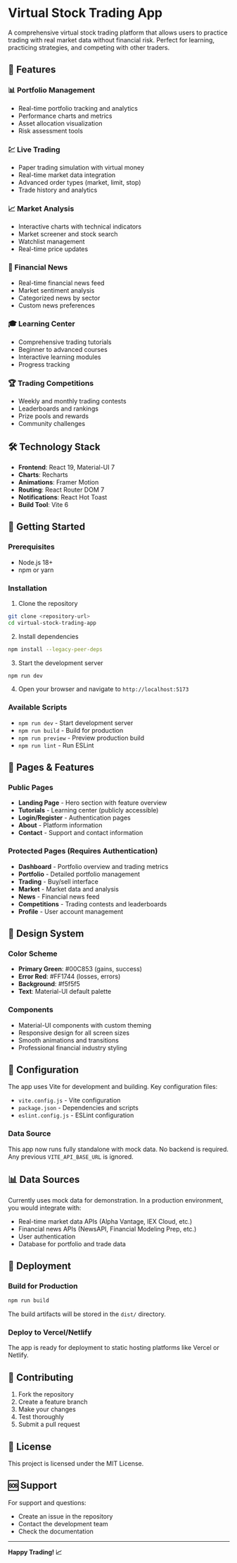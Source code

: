 # Virtual Stock Trading App

A comprehensive virtual stock trading platform that allows users to practice trading with real market data without financial risk. Perfect for learning, practicing strategies, and competing with other traders.

## 🚀 Features

### 📊 Portfolio Management
- Real-time portfolio tracking and analytics
- Performance charts and metrics
- Asset allocation visualization
- Risk assessment tools

### 💹 Live Trading
- Paper trading simulation with virtual money
- Real-time market data integration
- Advanced order types (market, limit, stop)
- Trade history and analytics

### 📈 Market Analysis
- Interactive charts with technical indicators
- Market screener and stock search
- Watchlist management
- Real-time price updates

### 📰 Financial News
- Real-time financial news feed
- Market sentiment analysis
- Categorized news by sector
- Custom news preferences

### 🎓 Learning Center
- Comprehensive trading tutorials
- Beginner to advanced courses
- Interactive learning modules
- Progress tracking

### 🏆 Trading Competitions
- Weekly and monthly trading contests
- Leaderboards and rankings
- Prize pools and rewards
- Community challenges

## 🛠️ Technology Stack

- **Frontend**: React 19, Material-UI 7
- **Charts**: Recharts
- **Animations**: Framer Motion
- **Routing**: React Router DOM 7
- **Notifications**: React Hot Toast
- **Build Tool**: Vite 6

## 🚀 Getting Started

### Prerequisites
- Node.js 18+ 
- npm or yarn

### Installation

1. Clone the repository
```bash
git clone <repository-url>
cd virtual-stock-trading-app
```

2. Install dependencies
```bash
npm install --legacy-peer-deps
```

3. Start the development server
```bash
npm run dev
```

4. Open your browser and navigate to `http://localhost:5173`

### Available Scripts

- `npm run dev` - Start development server
- `npm run build` - Build for production
- `npm run preview` - Preview production build
- `npm run lint` - Run ESLint

## 📱 Pages & Features

### Public Pages
- **Landing Page** - Hero section with feature overview
- **Tutorials** - Learning center (publicly accessible)
- **Login/Register** - Authentication pages
- **About** - Platform information
- **Contact** - Support and contact information

### Protected Pages (Requires Authentication)
- **Dashboard** - Portfolio overview and trading metrics
- **Portfolio** - Detailed portfolio management
- **Trading** - Buy/sell interface
- **Market** - Market data and analysis
- **News** - Financial news feed
- **Competitions** - Trading contests and leaderboards
- **Profile** - User account management

## 🎨 Design System

### Color Scheme
- **Primary Green**: #00C853 (gains, success)
- **Error Red**: #FF1744 (losses, errors)
- **Background**: #f5f5f5
- **Text**: Material-UI default palette

### Components
- Material-UI components with custom theming
- Responsive design for all screen sizes
- Smooth animations and transitions
- Professional financial industry styling

## 🔧 Configuration

The app uses Vite for development and building. Key configuration files:

- `vite.config.js` - Vite configuration
- `package.json` - Dependencies and scripts
- `eslint.config.js` - ESLint configuration

### Data Source

This app now runs fully standalone with mock data. No backend is required. Any previous `VITE_API_BASE_URL` is ignored.

## 📊 Data Sources

Currently uses mock data for demonstration. In a production environment, you would integrate with:

- Real-time market data APIs (Alpha Vantage, IEX Cloud, etc.)
- Financial news APIs (NewsAPI, Financial Modeling Prep, etc.)
- User authentication 
- Database for portfolio and trade data

## 🚀 Deployment

### Build for Production
```bash
npm run build
```

The build artifacts will be stored in the `dist/` directory.

### Deploy to Vercel/Netlify
The app is ready for deployment to static hosting platforms like Vercel or Netlify.

## 🤝 Contributing

1. Fork the repository
2. Create a feature branch
3. Make your changes
4. Test thoroughly
5. Submit a pull request

## 📄 License

This project is licensed under the MIT License.

## 🆘 Support

For support and questions:
- Create an issue in the repository
- Contact the development team
- Check the documentation

---

**Happy Trading! 📈**